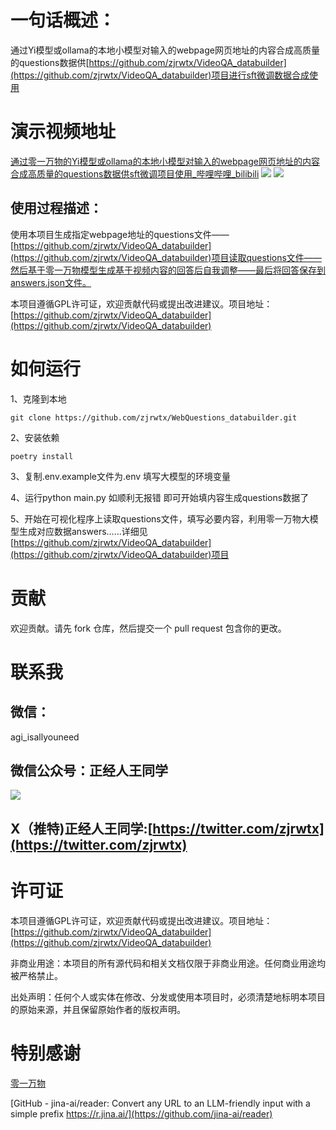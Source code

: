 

# 一句话概述：

通过Yi模型或ollama的本地小模型对输入的webpage网页地址的内容合成高质量的questions数据供[https://github.com/zjrwtx/VideoQA_databuilder](https://github.com/zjrwtx/VideoQA_databuilder)项目进行sft微调数据合成使用

# 演示视频地址

[通过零一万物的Yi模型或ollama的本地小模型对输入的webpage网页地址的内容合成高质量的questions数据供sft微调项目使用_哔哩哔哩_bilibili](https://www.bilibili.com/video/BV1rJ4m1n7CS/?spm_id_from=333.999.0.0)
![](https://cdn.nlark.com/yuque/0/2024/png/22859856/1714052729621-26e11c49-447e-4694-a9f6-7656d7fcd7ad.png#averageHue=%23fed776&clientId=uf7c9d25c-e51d-4&from=paste&height=611&id=u3e3215fc&originHeight=916&originWidth=1908&originalType=binary&ratio=1.5&rotation=0&showTitle=false&size=247556&status=done&style=none&taskId=ud7d91d8e-8e3d-4faa-9289-e9fa1998165&title=&width=1272#averageHue=%23fed776&id=EkT1g&originHeight=916&originWidth=1908&originalType=binary&ratio=1&rotation=0&showTitle=false&status=done&style=none&title=)
![](https://cdn.nlark.com/yuque/0/2024/png/22859856/1714052768380-8c96a6aa-5138-4c9b-af5c-f2947958704d.png#averageHue=%23e6a68a&clientId=uf7c9d25c-e51d-4&from=paste&height=611&id=u91344d52&originHeight=916&originWidth=1908&originalType=binary&ratio=1.5&rotation=0&showTitle=false&size=358232&status=done&style=none&taskId=u2ca365e2-57bd-4a72-ab91-e804c4f6aba&title=&width=1272#averageHue=%23e6a68a&id=QT04h&originHeight=916&originWidth=1908&originalType=binary&ratio=1&rotation=0&showTitle=false&status=done&style=none&title=)



## 使用过程描述：

使用本项目生成指定webpage地址的questions文件——[https://github.com/zjrwtx/VideoQA_databuilder](https://github.com/zjrwtx/VideoQA_databuilder)项目读取questions文件——然后基于零一万物模型生成基于视频内容的回答后自我调整——最后将回答保存到answers.json文件。

本项目遵循GPL许可证，欢迎贡献代码或提出改进建议。项目地址：[https://github.com/zjrwtx/VideoQA_databuilder](https://github.com/zjrwtx/VideoQA_databuilder)



# 如何运行

1、克隆到本地

```git
git clone https://github.com/zjrwtx/WebQuestions_databuilder.git
```

2、安装依赖

```git
poetry install
```

3、复制.env.example文件为.env 填写大模型的环境变量

4、运行python main.py 如顺利无报错 即可开始填内容生成questions数据了


5、开始在可视化程序上读取questions文件，填写必要内容，利用零一万物大模型生成对应数据answers......详细见[https://github.com/zjrwtx/VideoQA_databuilder](https://github.com/zjrwtx/VideoQA_databuilder)项目



# 贡献

欢迎贡献。请先 fork 仓库，然后提交一个 pull request 包含你的更改。



# 联系我



## 微信：

agi_isallyouneed



## 微信公众号：正经人王同学

![](https://cdn.nlark.com/yuque/0/2024/jpeg/22859856/1713801561819-9d19cb9a-1233-4295-ad90-56042bbabd3c.jpeg#averageHue=%23a2a1a0&clientId=u7b5f5d88-e731-4&from=paste&height=172&id=u329dbc86&originHeight=430&originWidth=430&originalType=binary&ratio=1.5&rotation=0&showTitle=false&size=40862&status=done&style=none&taskId=u7551bc0b-a19a-4ff7-8b6e-1c0d27b3ae1&title=&width=171.66668701171875#averageHue=%23a2a1a0&id=SjL3U&originHeight=430&originWidth=430&originalType=binary&ratio=1&rotation=0&showTitle=false&status=done&style=none&title=#averageHue=%23a2a1a0&id=dJonX&originHeight=430&originWidth=430&originalType=binary&ratio=1&rotation=0&showTitle=false&status=done&style=none&title=#averageHue=%23a2a1a0&id=Wxfkz&originHeight=430&originWidth=430&originalType=binary&ratio=1&rotation=0&showTitle=false&status=done&style=none&title=)



## X（推特)正经人王同学:[https://twitter.com/zjrwtx](https://twitter.com/zjrwtx)



# 许可证

本项目遵循GPL许可证，欢迎贡献代码或提出改进建议。项目地址：[https://github.com/zjrwtx/VideoQA_databuilder](https://github.com/zjrwtx/VideoQA_databuilder)

非商业用途：本项目的所有源代码和相关文档仅限于非商业用途。任何商业用途均被严格禁止。

出处声明：任何个人或实体在修改、分发或使用本项目时，必须清楚地标明本项目的原始来源，并且保留原始作者的版权声明。



# 特别感谢
[零一万物](https://github.com/01-ai/Yi)

[GitHub - jina-ai/reader: Convert any URL to an LLM-friendly input with a simple prefix https://r.jina.ai/](https://github.com/jina-ai/reader)

